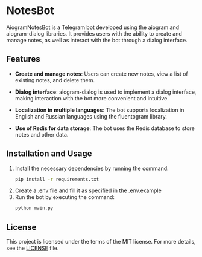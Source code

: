 # NotesBot

AiogramNotesBot is a Telegram bot developed using the aiogram and aiogram-dialog libraries. It provides users with the ability to create and manage notes, as well as interact with the bot through a dialog interface.

## Features

- **Create and manage notes**: Users can create new notes, view a list of existing notes, and delete them.
  
- **Dialog interface**: aiogram-dialog is used to implement a dialog interface, making interaction with the bot more convenient and intuitive.
  
- **Localization in multiple languages**: The bot supports localization in English and Russian languages using the fluentogram library.

- **Use of Redis for data storage**: The bot uses the Redis database to store notes and other data.

## Installation and Usage

1. Install the necessary dependencies by running the command:
    ```bash
    pip install -r requirements.txt
    ```
2. Create a .env file and fill it as specified in the .env.example
3. Run the bot by executing the command:
    ```bash
   python main.py
    ```

## License

This project is licensed under the terms of the MIT license. For more details, see the [LICENSE](LICENSE) file.